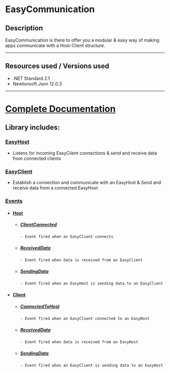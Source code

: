 # EasyCommunication

## Description

EasyCommunication is there to offer you a modular & easy way of making apps communicate with a Host-Client structure.  

---
## Resources used / Versions used

- .NET Standard       2.1  
- Newtonsoft.Json     12.0.3  

---

# [Complete Documentation](https://almightylks.gitbook.io/easycommunication/home)

## Library includes:

### [EasyHost](https://almightylks.gitbook.io/easycommunication/home/easyhost/class-easyhost)
  - Listens for incoming EasyClient connections & send and receive data from connected clients
### [EasyClient](https://almightylks.gitbook.io/easycommunication/home/easyclient/class-easyclient)
  - Establish a connection and communicate with an EasyHost & Send and receive data from a connected EasyHost  

### [Events](https://almightylks.gitbook.io/easycommunication/home/events)  
  - #### [Host](https://almightylks.gitbook.io/easycommunication/home/events/host)  
    - ##### [ClientConnected](https://almightylks.gitbook.io/easycommunication/home/events/host/eventhandler/class-hosteventhandler#EasyCommunication_Events_Host_EventHandler_HostEventHandler_ClientConnected)
          - Event fired when an EasyClient connects  
    - ##### [ReceivedData](https://almightylks.gitbook.io/easycommunication/home/events/host/eventhandler/class-hosteventhandler#EasyCommunication_Events_Host_EventHandler_HostEventHandler_ReceivedData)
          - Event fired when data is received from an EasyClient  
    - ##### [SendingData](https://almightylks.gitbook.io/easycommunication/home/events/host/eventhandler/class-hosteventhandler#EasyCommunication_Events_Host_EventHandler_HostEventHandler_ReceivedData)
          - Event fired when an EasyHost is sending data to an EasyClient  
          
  - #### [Client](https://almightylks.gitbook.io/easycommunication/home/events/host)  
    - ##### [ConnectedToHost](https://almightylks.gitbook.io/easycommunication/home/events/client/eventhandler/class-clienteventhandler#EasyCommunication_Events_Client_EventHandler_ClientEventHandler_ConnectedToHost)
          - Event fired when an EasyClient connected to an EasyHost
    - ##### [ReceivedData](https://almightylks.gitbook.io/easycommunication/home/events/client/eventhandler/class-clienteventhandler#EasyCommunication_Events_Client_EventHandler_ClientEventHandler_ReceivedData)
          - Event fired when data is received from an EasyHost
    - ##### [SendingData](https://almightylks.gitbook.io/easycommunication/home/events/client/eventhandler/class-clienteventhandler#EasyCommunication_Events_Client_EventHandler_ClientEventHandler_SendingData)
          - Event fired when an EasyClient is sending data to an EasyHost

